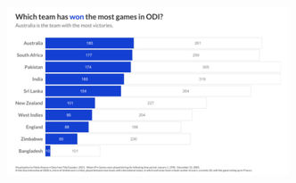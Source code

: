 !["Ghost-stacked bar of ODI games in cricket played during the time period January 1, 1996 - December 31, 2005 where Australia is the team with the most wins"](tidytuesday_2021_w49.png)
